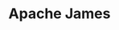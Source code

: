 ---
codehost: https://github.com/apache/james-project
logohandle: apache_james
sort: james
tags:
- apache
title: Apache James
twitter: https://x.com/ApacheJames
website: https://james.apache.org/
---